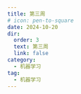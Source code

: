 ```yaml
---
title: 第三周
# icon: pen-to-square
date: 2024-10-20
dir:
  order: 3
  text: 第三周
  link: false
category:
  - 机器学习
tag:
  - 机器学习
---
```


<Catalog />